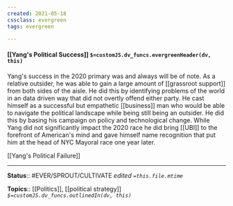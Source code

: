```yaml
---
created: 2021-05-18
cssclass: evergreen
tags: evergreen

---
```


#### [[Yang's Political Success]] `$=customJS.dv_funcs.evergreenHeader(dv, this)`

Yang's success in the 2020 primary was and always will be of note. As a relative outsider, he was able to gain a large amount of [[grassroot support]] from both sides of the aisle. He did this by identifying problems of the world in an data driven way that did not overtly offend either party. He cast himself as a successful but empathetic [[business]] man who would be able to navigate the political landscape while being still being an outsider. He did this by basing his campaign on policy and technological change. While Yang did not significantly impact the 2020 race he did bring [[UBI]] to the forefront of American's mind and gave himself name recognition that put him at the head of NYC Mayoral race one year later.

[[Yang's Political Failure]]

---

**Status**:: #EVER/SPROUT/CULTIVATE 
*edited `=this.file.mtime`*

**Topics**:: [[Politics]], [[political strategy]] 
*`$=customJS.dv_funcs.outlinedIn(dv, this)`*


